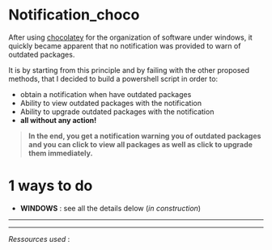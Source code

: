 # Notification_choco

After using [chocolatey](https://chocolatey.org) for the organization of software under windows, it quickly became apparent that no notification was provided to warn of outdated packages.

It is by starting from this principle and by failing with the other proposed methods, that I decided to build a powershell script in order to:
- obtain a notification when have outdated packages
- Ability to view outdated packages with the notification
- Ability to upgrade outdated packages with the notification
- **all without any action!**

> **In the end, you get a notification warning you of outdated packages and you can click to view all packages as well as click to upgrade them immediately.**

# 1 ways to do
- **WINDOWS** : see all the details delow (*in construction*)

---

---

*Ressources used* :
